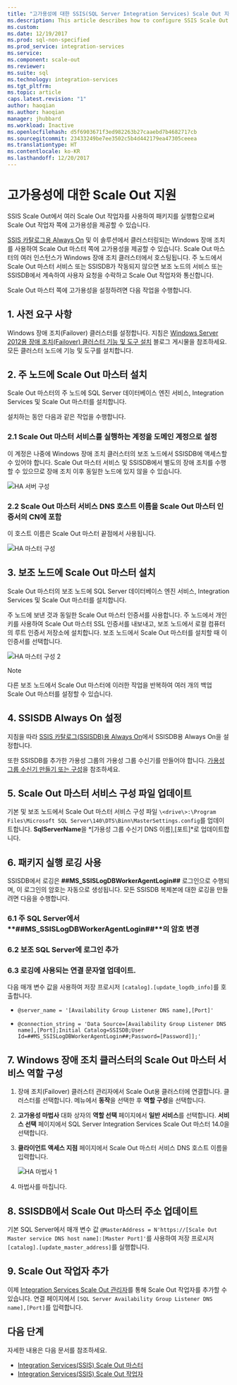 ```yaml
---
title: "고가용성에 대한 SSIS(SQL Server Integration Services) Scale Out 지원 | Microsoft Docs"
ms.description: This article describes how to configure SSIS Scale Out for high availability
ms.custom: 
ms.date: 12/19/2017
ms.prod: sql-non-specified
ms.prod_service: integration-services
ms.service: 
ms.component: scale-out
ms.reviewer: 
ms.suite: sql
ms.technology: integration-services
ms.tgt_pltfrm: 
ms.topic: article
caps.latest.revision: "1"
author: haoqian
ms.author: haoqian
manager: jhubbard
ms.workload: Inactive
ms.openlocfilehash: d5f6903671f3ed982263b27caaebd7b4682717cb
ms.sourcegitcommit: 23433249be7ee3502c5b4d442179ea47305ceeea
ms.translationtype: HT
ms.contentlocale: ko-KR
ms.lasthandoff: 12/20/2017
---
```

# <a name="scale-out-support-for-high-availability"></a>고가용성에 대한 Scale Out 지원

SSIS Scale Out에서 여러 Scale Out 작업자를 사용하여 패키지를 실행함으로써 Scale Out 작업자 쪽에 고가용성을 제공할 수 있습니다.

[SSIS 카탈로그용 Always On](../catalog/ssis-catalog.md#always-on-for-ssis-catalog-ssisdb) 및 이 솔루션에서 클러스터링되는 Windows 장애 조치를 사용하여 Scale Out 마스터 쪽에 고가용성을 제공할 수 있습니다. Scale Out 마스터의 여러 인스턴스가 Windows 장애 조치 클러스터에서 호스팅됩니다. 주 노드에서 Scale Out 마스터 서비스 또는 SSISDB가 작동되지 않으면 보조 노드의 서비스 또는 SSISDB에서 계속하여 사용자 요청을 수락하고 Scale Out 작업자와 통신합니다. 

Scale Out 마스터 쪽에 고가용성을 설정하려면 다음 작업을 수행합니다.

## <a name="1-prerequisites"></a>1. 사전 요구 사항
Windows 장애 조치(Failover) 클러스터를 설정합니다. 지침은 [Windows Server 2012용 장애 조치(Failover) 클러스터 기능 및 도구 설치](http://blogs.msdn.com/b/clustering/archive/2012/04/06/10291601.aspx) 블로그 게시물을 참조하세요. 모든 클러스터 노드에 기능 및 도구를 설치합니다.

## <a name="2-install-scale-out-master-on-the-primary-node"></a>2. 주 노드에 Scale Out 마스터 설치
Scale Out 마스터의 주 노드에 SQL Server 데이터베이스 엔진 서비스, Integration Services 및 Scale Out 마스터를 설치합니다. 

설치하는 동안 다음과 같은 작업을 수행합니다.

### <a name="21-set-the-account-running-scale-out-master-service-to-a-domain-account"></a>2.1 Scale Out 마스터 서비스를 실행하는 계정을 도메인 계정으로 설정
이 계정은 나중에 Windows 장애 조치 클러스터의 보조 노드에서 SSISDB에 액세스할 수 있어야 합니다. Scale Out 마스터 서비스 및 SSISDB에서 별도의 장애 조치를 수행할 수 있으므로 장애 조치 이후 동일한 노드에 있지 않을 수 있습니다.

![HA 서버 구성](media/ha-server-config.PNG)

### <a name="22-include-the-dns-host-name-for-the-scale-out-master-service-in-the-cns-of-the-scale-out-master-certificate"></a>2.2 Scale Out 마스터 서비스 DNS 호스트 이름을 Scale Out 마스터 인증서의 CN에 포함

이 호스트 이름은 Scale Out 마스터 끝점에서 사용됩니다. 

![HA 마스터 구성](media/ha-master-config.PNG)

## <a name="3-install-scale-out-master-on-the-secondary-node"></a>3. 보조 노드에 Scale Out 마스터 설치
Scale Out 마스터의 보조 노드에 SQL Server 데이터베이스 엔진 서비스, Integration Services 및 Scale Out 마스터를 설치합니다. 

주 노드에 보낸 것과 동일한 Scale Out 마스터 인증서를 사용합니다. 주 노드에서 개인 키를 사용하여 Scale Out 마스터 SSL 인증서를 내보내고, 보조 노드에서 로컬 컴퓨터의 루트 인증서 저장소에 설치합니다. 보조 노드에서 Scale Out 마스터를 설치할 때 이 인증서를 선택합니다.

![HA 마스터 구성 2](media/ha-master-config2.PNG)

> [!NOTE]
> 다른 보조 노드에서 Scale Out 마스터에 이러한 작업을 반복하여 여러 개의 백업 Scale Out 마스터를 설정할 수 있습니다.

## <a name="4-set-up-ssisdb-always-on"></a>4. SSISDB Always On 설정

지침을 따라 [SSIS 카탈로그(SSISDB)용 Always On](../catalog/ssis-catalog.md#always-on-for-ssis-catalog-ssisdb)에서 SSISDB용 Always On을 설정합니다.

또한 SSISDB를 추가한 가용성 그룹의 가용성 그룹 수신기를 만들어야 합니다. [가용성 그룹 수신기 만들기 또는 구성](../../database-engine/availability-groups/windows/create-or-configure-an-availability-group-listener-sql-server.md)을 참조하세요.

## <a name="5-update-the-scale-out-master-service-configuration-file"></a>5. Scale Out 마스터 서비스 구성 파일 업데이트
기본 및 보조 노드에서 Scale Out 마스터 서비스 구성 파일 `\<drive\>:\Program Files\Microsoft SQL Server\140\DTS\Binn\MasterSettings.config`를 업데이트합니다. **SqlServerName**을 *[가용성 그룹 수신기 DNS 이름],[포트]*로 업데이트합니다.

## <a name="6-enable-package-execution-logging"></a>6. 패키지 실행 로깅 사용

SSISDB에서 로깅은 **##MS_SSISLogDBWorkerAgentLogin##** 로그인으로 수행되며, 이 로그인의 암호는 자동으로 생성됩니다. 모든 SSISDB 복제본에 대한 로깅을 만들려면 다음을 수행합니다.

### <a name="61-change-the-password-of-msssislogdbworkeragentlogin-on-the-primary-sql-server"></a>6.1 주 SQL Server에서 **##MS_SSISLogDBWorkerAgentLogin##**의 암호 변경

### <a name="62-add-the-login-to-the-secondary-sql-server"></a>6.2 보조 SQL Server에 로그인 추가

### <a name="63-update-the-connection-string-used-for-logging"></a>6.3 로깅에 사용되는 연결 문자열 업데이트.
다음 매개 변수 값을 사용하여 저장 프로시저 `[catalog].[update_logdb_info]`를 호출합니다.

-   `@server_name = '[Availability Group Listener DNS name],[Port]' `

-   `@connection_string = 'Data Source=[Availability Group Listener DNS name],[Port];Initial Catalog=SSISDB;User Id=##MS_SSISLogDBWorkerAgentLogin##;Password=[Password]];'`

## <a name="7-configure-the-scale-out-master-service-role-of-the-windows-failover-cluster"></a>7. Windows 장애 조치 클러스터의 Scale Out 마스터 서비스 역할 구성

1.  장애 조치(Failover) 클러스터 관리자에서 Scale Out용 클러스터에 연결합니다. 클러스터를 선택합니다. 메뉴에서 **동작**을 선택한 후 **역할 구성**을 선택합니다.

2.  **고가용성 마법사** 대화 상자의 **역할 선택** 페이지에서 **일반 서비스**를 선택합니다. **서비스 선택** 페이지에서 SQL Server Integration Services Scale Out 마스터 14.0을 선택합니다.

3.  **클라이언트 액세스 지점** 페이지에서 Scale Out 마스터 서비스 DNS 호스트 이름을 입력합니다.

    ![HA 마법사 1](media/ha-wizard1.PNG)

4.  마법사를 마칩니다.

## <a name="8-update-the-scale-out-master-address-in-ssisdb"></a>8. SSISDB에서 Scale Out 마스터 주소 업데이트

기본 SQL Server에서 매개 변수 값 `@MasterAddress = N'https://[Scale Out Master service DNS host name]:[Master Port]'`를 사용하여 저장 프로시저 `[catalog].[update_master_address]`를 실행합니다. 

## <a name="9-add-the-scale-out-workers"></a>9. Scale Out 작업자 추가

이제 [Integration Services Scale Out 관리자](integration-services-ssis-scale-out-manager.md)를 통해 Scale Out 작업자를 추가할 수 있습니다. 연결 페이지에서 `[SQL Server Availability Group Listener DNS name],[Port]`를 입력합니다.

## <a name="next-steps"></a>다음 단계
자세한 내용은 다음 문서를 참조하세요.
-   [Integration Services(SSIS) Scale Out 마스터](integration-services-ssis-scale-out-master.md)
-   [Integration Services(SSIS) Scale Out 작업자](integration-services-ssis-scale-out-worker.md)